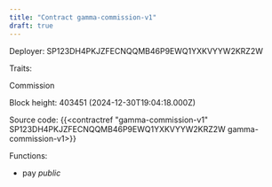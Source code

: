 ```yaml
---
title: "Contract gamma-commission-v1"
draft: true
---
```

Deployer: SP123DH4PKJZFECNQQMB46P9EWQ1YXKVYYW2KRZ2W

Traits:
 
Commission


Block height: 403451 (2024-12-30T19:04:18.000Z)

Source code: {{<contractref "gamma-commission-v1" SP123DH4PKJZFECNQQMB46P9EWQ1YXKVYYW2KRZ2W gamma-commission-v1>}}

Functions:

* pay _public_
